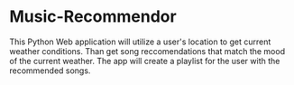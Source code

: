 # Music-Recommendor
This Python Web application will utilize a user's location to get current weather conditions. Than get song reccomendations that match the mood of the current weather. The app will create a playlist for the user with the recommended songs. 

